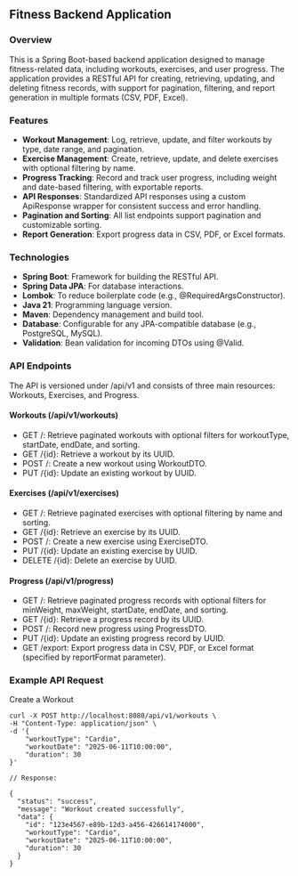 ## Fitness Backend Application

### Overview
This is a Spring Boot-based backend application designed to manage fitness-related data, including workouts, exercises, and user progress. The application provides a RESTful API for creating, retrieving, updating, and deleting fitness records, with support for pagination, filtering, and report generation in multiple formats (CSV, PDF, Excel).


### Features

- **Workout Management**: Log, retrieve, update, and filter workouts by type, date range, and pagination.
- **Exercise Management**: Create, retrieve, update, and delete exercises with optional filtering by name.
- **Progress Tracking**: Record and track user progress, including weight and date-based filtering, with exportable reports.
- **API Responses**: Standardized API responses using a custom ApiResponse wrapper for consistent success and error handling.
- **Pagination and Sorting**: All list endpoints support pagination and customizable sorting.
- **Report Generation**: Export progress data in CSV, PDF, or Excel formats.

### Technologies

- **Spring Boot**: Framework for building the RESTful API.
- **Spring Data JPA**: For database interactions.
- **Lombok**: To reduce boilerplate code (e.g., @RequiredArgsConstructor).
- **Java 21**: Programming language version.
- **Maven**: Dependency management and build tool.
- **Database**: Configurable for any JPA-compatible database (e.g., PostgreSQL, MySQL).
- **Validation**: Bean validation for incoming DTOs using @Valid.

### API Endpoints
The API is versioned under /api/v1 and consists of three main resources: Workouts, Exercises, and Progress.

#### Workouts (/api/v1/workouts)

- GET /: Retrieve paginated workouts with optional filters for workoutType, startDate, endDate, and sorting.
- GET /{id}: Retrieve a workout by its UUID.
- POST /: Create a new workout using WorkoutDTO.
- PUT /{id}: Update an existing workout by UUID.

#### Exercises (/api/v1/exercises)

- GET /: Retrieve paginated exercises with optional filtering by name and sorting.
- GET /{id}: Retrieve an exercise by its UUID.
- POST /: Create a new exercise using ExerciseDTO.
- PUT /{id}: Update an existing exercise by UUID.
- DELETE /{id}: Delete an exercise by UUID.

#### Progress (/api/v1/progress)

- GET /: Retrieve paginated progress records with optional filters for minWeight, maxWeight, startDate, endDate, and sorting.
- GET /{id}: Retrieve a progress record by its UUID.
- POST /: Record new progress using ProgressDTO.
- PUT /{id}: Update an existing progress record by UUID.
- GET /export: Export progress data in CSV, PDF, or Excel format (specified by reportFormat parameter).



### Example API Request
Create a Workout
```
curl -X POST http://localhost:8080/api/v1/workouts \
-H "Content-Type: application/json" \
-d '{
    "workoutType": "Cardio",
    "workoutDate": "2025-06-11T10:00:00",
    "duration": 30
}'

// Response:

{
  "status": "success",
  "message": "Workout created successfully",
  "data": {
    "id": "123e4567-e89b-12d3-a456-426614174000",
    "workoutType": "Cardio",
    "workoutDate": "2025-06-11T10:00:00",
    "duration": 30
  }
}
```

